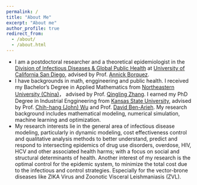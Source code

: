 ```yaml
---
permalink: /
title: "About Me"
excerpt: "About me"
author_profile: true
redirect_from: 
  - /about/
  - /about.html
---
```


* I am a postdoctoral researcher and a theoretical epidemiologist in the [Division of Infectious Diseases & Global Public Health](https://medschool.ucsd.edu/som/medicine/divisions/idgph/Pages/default.aspx) at [ University of California San Diego](https://ucsd.edu/), advised by Prof. [Annick Borquez](https://profiles.ucsd.edu/annick.borquez#narrative).
* I have backgrounds in math, enggineering and public health. I received my Bachelor’s Degree in Applied Mathematics from [Northeastern University (China)](http://english.neu.edu.cn/)， advised by Prof. [Qingling Zhang](http://faculty.neu.edu.cn/qlzhang/). I earned my PhD Degree in Industrial Enggineering from [Kansas State University](https://www.k-state.edu/), advised by Prof. [Chih-hang (John) Wu](https://www.imse.ksu.edu/people/faculty/wu/) and Prof. [David Ben-Arieh](https://www.imse.ksu.edu/people/faculty/arieh/). My research background includes mathematical modeling, numerical simulation, machine learning and optimization.
* My research interests lie in the general area of infectious disease modeling, particularly in dynamic modeling, cost effectiveness control and qualitative analysis methods to better understand, predict and respond to intersecting epidemics of drug use disorders, overdose, HIV, HCV and other associated health harms; with a focus on social and structural determinants of health. Another interest of my research is the optimal control for the epidemic system, to minimize the total cost due to the infectious and control strategies. Especially for the vector-brone diseases like ZIKA Virus and Zoonotic Visceral Leishmaniasis (ZVL).
